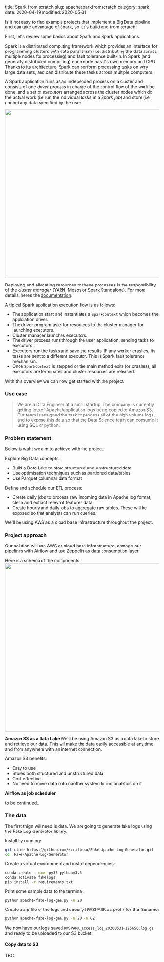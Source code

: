 title: Spark from scratch
slug: apachesparkfromscratch
category: spark
date: 2020-04-19
modified: 2020-05-31



Is it not easy to find example projects that implement a Big Data pipeline and can take advantage of Spark, so let's build one from scratch!

First, let's review some basics about Spark and Spark applications.

Spark is a distributed computing framework which provides an interface for programming clusters with data parallelism (i.e. distributing the data across multiple nodes for processing) and fault tolerance built-in. In Spark (and generally distributed computing) each node has it's own memory and CPU. Thanks to its architecture, Spark can perform processing tasks on very large data sets, and can distribute these tasks across multiple computers.

A Spark application runs as an independed process on a cluster and consists of one *driver process* in charge of the control flow of the work be done, and a set of *executors* arranged across the cluster nodes which do the actual work (i.e run the individual *tasks* in a *Spark job*) and store (i.e cache) any data specified by the user. 

<img src="https://spark.apache.org/docs/latest/img/cluster-overview.png" width="550">

Deploying and allocating resources to these processes is the responsibility of the *cluster manager* (YARN, Mesos or Spark Standalone). For more details, heres the [documentation](https://spark.apache.org/docs/latest/cluster-overview.html).

A tipical Spark application execution flow is as follows:
* The application start and instantiates a `Sparkcontext` which becomes the applciation driver.
* The driver program asks for resources to the cluster manager for launching executors.
* Cluster manager launches executors.
* The driver process runs through the user application, sending tasks to executors.
* Executors run the tasks and save the results. IF any worker crashes, its tasks are sent to a different executor. This is Spark fault tolerance mechanism.
* Once `SparkContext` is stopped or the main method exits (or crashes), all executors are terminated and cluster resources are released.

With this overview we can now get started with the project.

### Use case

> We are a Data Engineer at a small startup. The company is currently getting lots of Apache/application logs being copied to Amazon S3. Our team is assigned the task to process all of the high volume logs, and to expose this data so that the Data Science team can consume it using SQL or python.

### Problem statement

Below is waht we aim to achieve with the project.

Explore Big Data concepts:
* Build a Data Lake to store structured and unstructured data
* Use optimisation techniques such as partioned data/tables
* Use Parquet columnar data format

Define and schedule our ETL process:
* Create daily jobs to process raw incoming data in Apache log format, clean and extract relevant features data
* Create hourly and daily jobs to aggregate raw tables. These will be exposed so that analysts can run queries.

We'll be using AWS as a cloud base infrastructure throughout the project.


### Project approach

Our solution will use AWS as cloud base infrastructure, amnage our pipelines with Airflow and use Zeppelin as data consumption layer.

Here is a schema of the components:
<img src="https://i.imgur.com/WRoKIlS.png" width="550">


**Amazon S3 as a Data Lake**
We'll be using Amazon S3 as a data lake to store and retrieve our data. This wil make the data easily accessible at any time and from anywhere with an internet connection.

Amazon S3 benefits:
* Easy to use
* Stores both structured and unstructured data
* Cost effective
* No need to move data onto naother system to run analytics on it


**Airflow as job scheduler**

to be continued..

### The data

The first thign will need is data.
We are going to generate fake logs using the Fake Log Generator library.

Install by running:
```bash
git clone https://github.com/kiritbasu/Fake-Apache-Log-Generator.git
cd  Fake-Apache-Log-Generator
```

Create a virtual environment and install dependencies:
```bash
conda create --name py35 python=3.5
conda activate fakelogs
pip install -r requirements.txt 
```

Print some sample data to the terminal:
```bash
python apache-fake-log-gen.py -n 20
```

Create a zip file of the logs and specify RWSPARK as prefix for the filename:
```bash
python apache-fake-log-gen.py -n 20 -o GZ 
```

We now have our logs saved ```RWSPARK_access_log_20200531-125656.log.gz``` and ready to be uploaded to our S3 bucket.


#### Copy data to S3

TBC